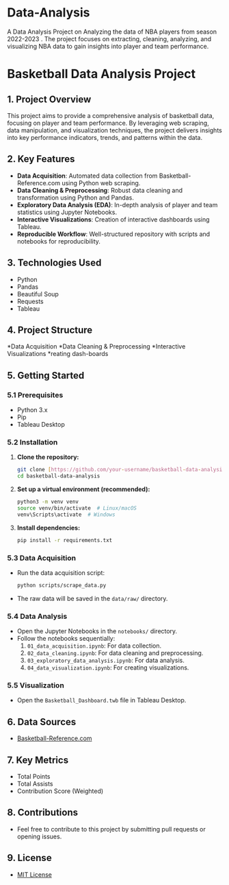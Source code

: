# Data-Analysis
A Data Analysis Project on Analyzing the data of NBA players from season 2022-2023 . The project focuses on extracting, cleaning, analyzing, and visualizing NBA data to gain insights into player and team performance.

# Basketball Data Analysis Project

## 1. Project Overview
This project aims to provide a comprehensive analysis of basketball data, focusing on player and team performance. By leveraging web scraping, data manipulation, and visualization techniques, the project delivers insights into key performance indicators, trends, and patterns within the data.

## 2. Key Features
* **Data Acquisition**: Automated data collection from Basketball-Reference.com using Python web scraping.
* **Data Cleaning & Preprocessing**: Robust data cleaning and transformation using Python and Pandas.
* **Exploratory Data Analysis (EDA)**: In-depth analysis of player and team statistics using Jupyter Notebooks.
* **Interactive Visualizations**: Creation of interactive dashboards using Tableau.
* **Reproducible Workflow**: Well-structured repository with scripts and notebooks for reproducibility.

## 3. Technologies Used
* Python
* Pandas
* Beautiful Soup
* Requests
* Tableau

## 4. Project Structure
*Data Acquisition
*Data Cleaning & Preprocessing
*Interactive Visualizations
*reating dash-boards

## 5. Getting Started

### 5.1 Prerequisites
* Python 3.x
* Pip
* Tableau Desktop

### 5.2 Installation

1.  **Clone the repository:**
    ```bash
    git clone [https://github.com/your-username/basketball-data-analysis.git](https://www.google.com/search?q=https://github.com/your-username/basketball-data-analysis.git)
    cd basketball-data-analysis
    ```
2.  **Set up a virtual environment (recommended):**
    ```bash
    python3 -m venv venv
    source venv/bin/activate  # Linux/macOS
    venv\Scripts\activate  # Windows
    ```
3.  **Install dependencies:**
    ```bash
    pip install -r requirements.txt
    ```

### 5.3 Data Acquisition
* Run the data acquisition script:
    ```bash
    python scripts/scrape_data.py
    ```
* The raw data will be saved in the `data/raw/` directory.

### 5.4 Data Analysis
* Open the Jupyter Notebooks in the `notebooks/` directory.
* Follow the notebooks sequentially:
    1.  `01_data_acquisition.ipynb`: For data collection.
    2.  `02_data_cleaning.ipynb`: For data cleaning and preprocessing.
    3.  `03_exploratory_data_analysis.ipynb`: For data analysis.
    4.  `04_data_visualization.ipynb`: For creating visualizations.

### 5.5 Visualization
* Open the `Basketball_Dashboard.twb` file in Tableau Desktop.

## 6. Data Sources
* [Basketball-Reference.com](https://www.basketball-reference.com/)

## 7. Key Metrics
* Total Points
* Total Assists
* Contribution Score (Weighted)

## 8. Contributions
* Feel free to contribute to this project by submitting pull requests or opening issues.

## 9. License
* [MIT License](LICENSE)
